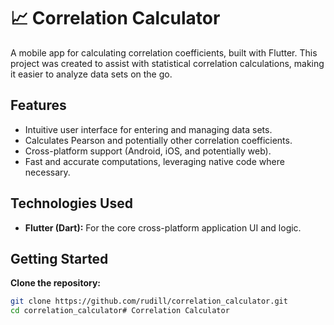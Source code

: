 # 📈 Correlation Calculator

A mobile app for calculating correlation coefficients, built with Flutter. This project was created to assist with statistical correlation calculations, making it easier to analyze data sets on the go.

## Features

- Intuitive user interface for entering and managing data sets.
- Calculates Pearson and potentially other correlation coefficients.
- Cross-platform support (Android, iOS, and potentially web).
- Fast and accurate computations, leveraging native code where necessary.

## Technologies Used

- **Flutter (Dart):** For the core cross-platform application UI and logic.

## Getting Started

**Clone the repository:**
   ```bash
   git clone https://github.com/rudill/correlation_calculator.git
   cd correlation_calculator# Correlation Calculator

